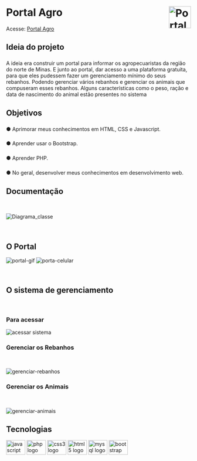 ###

# Portal Agro <img align="right" src="https://user-images.githubusercontent.com/49534874/175833483-b5b71be4-cf2a-4820-88ea-273af7db7b14.png" height="60" width="60" alt="Portal Agro Logo" /> 

Acesse: [Portal Agro](https://portal-agro.000webhostapp.com/)


<h2 align="left">Ideia do projeto</h2>

###

<p>A ideia era construir um portal para informar os agropecuaristas da região do norte de Minas. E junto ao portal, dar acesso a uma plataforma gratuita, para que eles pudessem fazer um gerenciamento mínimo do seus rebanhos. Podendo gerenciar vários rebanhos e gerenciar os animais que compuseram esses rebanhos. Alguns características como o peso, ração e data de nascimento do animal estão presentes no sistema</p>

###

<h2 align="left">Objetivos</h2>

###

<p align="left">  &#9679 Aprimorar meus conhecimentos em HTML, CSS e Javascript.</p>

###

<p align="left">  &#9679 Aprender usar o Bootstrap.</p>

###

<p align="left">  &#9679 Aprender PHP.</p>

###

<p align="left">  &#9679 No geral, desenvolver meus conhecimentos em desenvolvimento web.</p>

###

## Documentação
<br>

![Diagrama_classe](https://user-images.githubusercontent.com/49534874/175822422-d972fa54-7b9e-4014-a4c4-810cbc715935.png)

<br>

## O Portal

![portal-gif](https://user-images.githubusercontent.com/49534874/175826952-55831626-3089-4fef-8678-9902e15f6bb8.gif)
![porta-celular](https://user-images.githubusercontent.com/49534874/175836770-4b3815dc-2be1-4f71-a0d7-8f03aabbe6fa.gif)

<br>

## O sistema de gerenciamento

<br>

### Para acessar
![acessar sistema](https://user-images.githubusercontent.com/49534874/175826971-b4f240df-0662-4eff-ac39-c59b7d2cb022.gif)

### Gerenciar os Rebanhos

<br>

![gerenciar-rebanhos](https://user-images.githubusercontent.com/49534874/175836723-85f73c9d-681c-4427-8293-01b8e7df2241.gif)


### Gerenciar os Animais

<br>

![gerenciar-animais](https://user-images.githubusercontent.com/49534874/175836728-9d942d13-5d38-40b9-997e-7ce14fa12cee.gif)


## Tecnologias
<div align="left">
  <img src="https://cdn.jsdelivr.net/gh/devicons/devicon/icons/javascript/javascript-original.svg" height="40" width="52" alt="javascript logo"  />
  <img src="https://cdn.jsdelivr.net/gh/devicons/devicon/icons/php/php-original.svg" height="40" width="52" alt="php logo"  />
  <img src="https://cdn.jsdelivr.net/gh/devicons/devicon/icons/css3/css3-original.svg" height="40" width="52" alt="css3 logo"  />
  <img src="https://cdn.jsdelivr.net/gh/devicons/devicon/icons/html5/html5-original.svg" height="40" width="52" alt="html5 logo"  />
  <img src="https://cdn.jsdelivr.net/gh/devicons/devicon/icons/mysql/mysql-original.svg" height="40" width="52" alt="mysql logo"  />
  <img src="https://cdn.jsdelivr.net/gh/devicons/devicon/icons/bootstrap/bootstrap-original.svg" height="40" width="52" alt="bootstrap logo"  />
</div>
